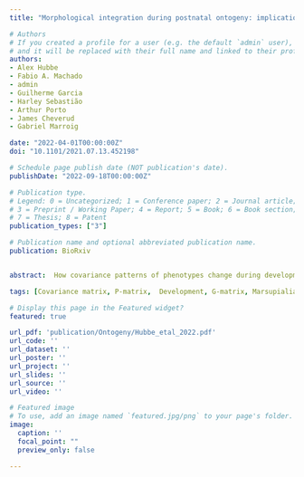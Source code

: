 ```yaml
---
title: "Morphological integration during postnatal ontogeny: implications for evolutionary biology"

# Authors
# If you created a profile for a user (e.g. the default `admin` user), write the username (folder name) here 
# and it will be replaced with their full name and linked to their profile.
authors:
- Alex Hubbe
- Fabio A. Machado
- admin
- Guilherme Garcia
- Harley Sebastião
- Arthur Porto
- James Cheverud
- Gabriel Marroig

date: "2022-04-01T00:00:00Z"
doi: "10.1101/2021.07.13.452198"

# Schedule page publish date (NOT publication's date).
publishDate: "2022-09-18T00:00:00Z"

# Publication type.
# Legend: 0 = Uncategorized; 1 = Conference paper; 2 = Journal article;
# 3 = Preprint / Working Paper; 4 = Report; 5 = Book; 6 = Book section;
# 7 = Thesis; 8 = Patent
publication_types: ["3"]

# Publication name and optional abbreviated publication name.
publication: BioRxiv


abstract:  How covariance patterns of phenotypes change during development is fundamental for a broader understanding of evolution. There is compelling evidence that mammalian skull covariance patterns change during ontogeny. However, it is unclear to what extent variation in covariance patterns during ontogeny can impact the response to selection. To tackle this question we explored: i) the extent to which covariance patterns change during postnatal ontogeny; ii) in which ontogenetic stages covariance patterns differ the most, and iii) the extent to which the phenotypic covariance pattern at different ontogenetic stages can be explained by the same processes determining additive genetic covariance. We sampled postnatal ontogenetic series for both marsupials, and placentals. Within each ontogenetic series, we compared covariance matrices ( P -matrices) at different ontogenetic stages. Furthermore, we compared these P -matrices to two target matrices [adult P -matrix and an additive genetic covariance matrix ( G -matrix)]. Our results show that for all ontogenetic series, covariance patterns from weaning onward are conserved and probably shaped by the same processes determining the G -matrix. We conclude that irrespective of eventual differences in how selection operates during most of postnatal ontogeny, the net response to such pressures will probably not be affected by ontogenetic differences in the covariance pattern. ### Competing Interest Statement The authors have declared no competing interest.

tags: [Covariance matrix, P-matrix,  Development, G-matrix, Marsupialia, Placentalia]

# Display this page in the Featured widget?
featured: true

url_pdf: 'publication/Ontogeny/Hubbe_etal_2022.pdf'
url_code: ''
url_dataset: ''
url_poster: ''
url_project: ''
url_slides: ''
url_source: ''
url_video: ''

# Featured image
# To use, add an image named `featured.jpg/png` to your page's folder. 
image:
  caption: ''
  focal_point: ""
  preview_only: false

---
```


